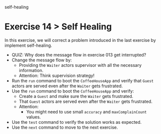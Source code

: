 self-healing

# Exercise 14 > Self Healing

In this exercise, we will correct a problem introduced in the last exercise by implement self-healing.

- QUIZ: Why does the message flow in exercise 013 get interrupted?
- Change the message flow by:
    - Providing the `Waiter` actors supervisor with all the necessary information.
    - Attention: Think supervision strategy!
- Run the `run` command to boot the `CoffeeHouseApp` and verify that `Guest` actors are served even after the `Waiter` gets frustrated.
- Use the `run` command to boot the `CoffeeHouseApp` and verify:
    - Create a `Guest` and make sure the `Waiter` gets frustrated.
    - That `Guest` actors are served even after the `Waiter` gets frustrated.
    - Attention:
        - You might need to use small `accuracy` and `maxComplainCount` values.
- Use the `test` command to verify the solution works as expected.
- Use the `next` command to move to the next exercise.
